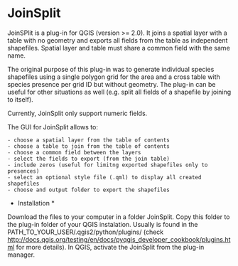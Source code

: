 # JoinSplit

JoinSPlit is a plug-in for QGIS (version >= 2.0). It joins a spatial layer with
a table with no geometry and exports all fields from the table as independent
shapefiles. Spatial layer and table must share a common field with the same
name. 

The original purpose of this plug-in was to generate individual species 
shapefiles using a single polygon grid for the area and a cross table with 
species presence per grid ID but without geometry. The plug-in can be useful for
other situations as well (e.g. split all fields of a shapefile by joining to 
itself). 

Currently, JoinSplit only support numeric fields.

The GUI for JoinSplit allows to:
 
    - choose a spatial layer from the table of contents
    - choose a table to join from the table of contents
    - choose a common field between the layers
    - select the fields to export (from the join table)
    - include zeros (useful for limitng exported shapefiles only to presences)
    - select an optional style file (.qml) to display all created shapefiles
    - choose and output folder to export the shapefiles

* Installation *

Download the files to your computer in a folder JoinSplit. Copy this folder to
the plug-in folder of your QGIS instalation. Usually is found in the 
PATH_TO_YOUR_USER/.qgis2/python/plugins/ (check http://docs.qgis.org/testing/en/docs/pyqgis_developer_cookbook/plugins.html for more details). 
In QGIS, activate the JoinSplit from the plug-in manager.

